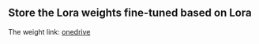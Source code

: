 ## Store the Lora weights fine-tuned based on Lora
The weight link: [onedrive](https://microsoftcrop-my.sharepoint.com/:f:/g/personal/greyhuhu_stu_my365_fit/Ejo7FeI7k11LlJNbmCcyU1ABIdT7E_4MAX-VzQqm3Z36sw?e=7SQ18E)